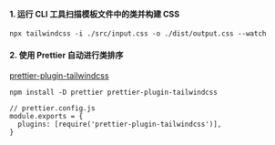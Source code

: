 #### 1. 运行 CLI 工具扫描模板文件中的类并构建 CSS
```
npx tailwindcss -i ./src/input.css -o ./dist/output.css --watch
```

#### 2. 使用 Prettier 自动进行类排序

[prettier-plugin-tailwindcss](https://github.com/tailwindlabs/prettier-plugin-tailwindcss)

```
npm install -D prettier prettier-plugin-tailwindcss
```

```
// prettier.config.js
module.exports = {
  plugins: [require('prettier-plugin-tailwindcss')],
}
```
